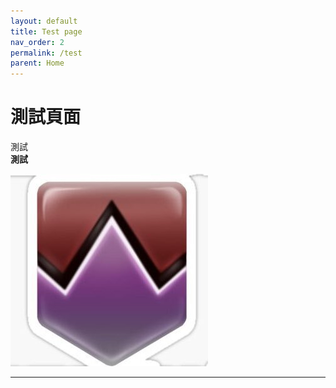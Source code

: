 ```yaml
---
layout: default
title: Test page
nav_order: 2
permalink: /test
parent: Home
---
```


# 測試頁面

測試  
**測試**

<img src= "https://github.com/BK13579/ffxivguide/blob/main/Images/DamageDown.jpg?raw=true" >

---
